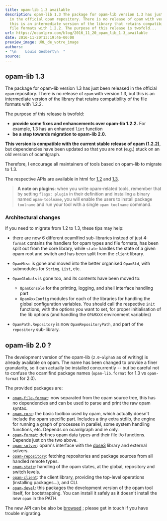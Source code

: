 ```yaml
---
title: opam-lib 1.3 available
description: opam-lib 1.3 The package for opam-lib version 1.3 has just been released
  in the official opam repository. There is no release of opam with version 1.3, but
  this is an intermediate version of the library that retains compatibility of the
  file formats with 1.2.2. The purpose of this release is twofold...
url: https://ocamlpro.com/blog/2016_11_20_opam_lib_1.3_available
date: 2016-11-20T13:19:46-00:00
preview_image: URL_de_votre_image
authors:
- "\n    Louis Gesbert\n  "
source:
---
```


<h2>opam-lib 1.3</h2>
<p>The package for opam-lib version 1.3 has just been released in the official
<code>opam</code> repository. There is no release of
<code>opam</code> with version 1.3, but this is an intermediate
version of the library that retains compatibility of the file formats with
1.2.2.</p>
<p>The purpose of this release is twofold:</p>
<ul>
<li><strong>provide some fixes and enhancements over opam-lib 1.2.2.</strong> For example, 1.3
has an enhanced <code>lint</code> function
</li>
<li><strong>be a step towards migration to opam-lib 2.0.</strong>
</li>
</ul>
<p><strong>This version is compatible with the current stable release of opam (1.2.2)</strong>,
but dependencies have been updated so that you are not (e.g.) stuck on an old
version of ocamlgraph.</p>
<p>Therefore, I encourage all maintainers of tools based on opam-lib to migrate to
1.3.</p>
<p>The respective APIs are available in html for
<a href="https://opam.ocaml.org/doc/1.2/api">1.2</a> and <a href="https://opam.ocaml.org/doc/1.3/api">1.3</a>.</p>
<blockquote>
<p><strong>A note on plugins</strong>: when you write opam-related tools, remember that by
setting <code>flags: plugin</code> in their definition and installing a binary named
<code>opam-toolname</code>, you will enable the users to install package <code>toolname</code> and
run your tool with a single <code>opam toolname</code> command.</p>
</blockquote>
<h3>Architectural changes</h3>
<p>If you need to migrate from 1.2 to 1.3, these tips may help:</p>
<ul>
<li>
<p>there are now 6 different ocamlfind sub-libraries instead of just 4: <code>format</code>
contains the handlers for opam types and file formats, has been split out from
the core library, while <code>state</code> handles the state of a given opam root and
switch and has been split from the <code>client</code> library.</p>
</li>
<li>
<p><code>OpamMisc</code> is gone and moved into the better organised <code>OpamStd</code>, with
submodules for <code>String</code>, <code>List</code>, etc.</p>
</li>
<li>
<p><code>OpamGlobals</code> is gone too, and its contents have been moved to:</p>
<ul>
<li><code>OpamConsole</code> for the printing, logging, and shell interface handling part
</li>
<li><code>OpamXxxConfig</code> modules for each of the libraries for handling the global
configuration variables. You should call the respective <code>init</code> functions,
with the options you want to set, for proper initialisation of the lib
options (and handling the <code>OPAMXXX</code> environment variables)
</li>
</ul>
</li>
<li>
<p><code>OpamPath.Repository</code> is now <code>OpamRepositoryPath</code>, and part of the
<code>repository</code> sub-library.</p>
</li>
</ul>
<h2>opam-lib 2.0 ?</h2>
<p>The development version of the opam-lib (<code>2.0~alpha5</code> as of writing) is already
available on opam. The name has been changed to provide a finer granularity, so
it can actually be installed concurrently -- but be careful not to confuse the
ocamlfind package names (<code>opam-lib.format</code> for 1.3 vs <code>opam-format</code> for 2.0).</p>
<p>The provided packages are:</p>
<ul>
<li><a href="https://opam.ocaml.org/packages/opam-file-format"><code>opam-file-format</code></a>: now
separated from the opam source tree, this has no dependencies and can be used
to parse and print the raw opam syntax.
</li>
<li><a href="https://opam.ocaml.org/packages/opam-core"><code>opam-core</code></a>: the basic toolbox
used by opam, which actually doesn't include the opam specific part. Includes
a tiny extra stdlib, the engine for running a graph of processes in parallel,
some system handling functions, etc. Depends on ocamlgraph and re only.
</li>
<li><a href="https://opam.ocaml.org/packages/opam-format"><code>opam-format</code></a>: defines opam
data types and their file i/o functions. Depends just on the two above.
</li>
<li><a href="https://opam.ocaml.org/packages/opam-core"><code>opam-solver</code></a>: opam's interface
with the <a href="https://opam.ocaml.org/packages/dose3">dose3</a> library and external
solvers.
</li>
<li><a href="https://opam.ocaml.org/packages/opam-repository"><code>opam-repository</code></a>: fetching
repositories and package sources from all handled remote types.
</li>
<li><a href="https://opam.ocaml.org/packages/opam-state"><code>opam-state</code></a>: handling of the
opam states, at the global, repository and switch levels.
</li>
<li><a href="https://opam.ocaml.org/packages/opam-client"><code>opam-client</code></a>: the client
library, providing the top-level operations (installing packages...), and CLI.
</li>
<li><a href="https://opam.ocaml.org/packages/opam-devel"><code>opam-devel</code></a>: this packages the
development version of the opam tool itself, for bootstrapping. You can
install it safely as it doesn't install the new <code>opam</code> in the PATH.
</li>
</ul>
<p>The new API can be also be <a href="https://opam.ocaml.org/doc/2.0/api">browsed</a> ;
please get in touch if you have trouble migrating.</p>

